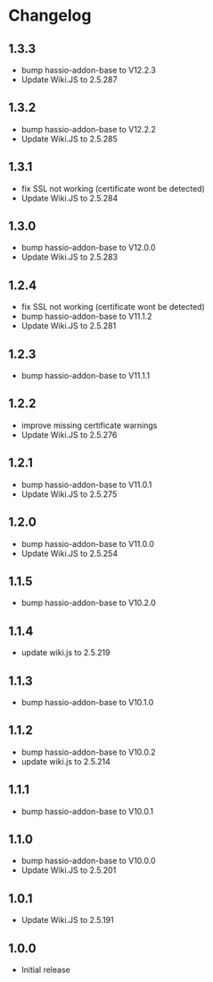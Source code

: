 # Changelog

## 1.3.3
- bump hassio-addon-base to V12.2.3
- Update Wiki.JS to 2.5.287

## 1.3.2
- bump hassio-addon-base to V12.2.2
- Update Wiki.JS to 2.5.285

## 1.3.1
- fix SSL not working (certificate wont be detected)
- Update Wiki.JS to 2.5.284

## 1.3.0
- bump hassio-addon-base to V12.0.0
- Update Wiki.JS to 2.5.283

## 1.2.4
- fix SSL not working (certificate wont be detected)
- bump hassio-addon-base to V11.1.2
- Update Wiki.JS to 2.5.281

## 1.2.3
- bump hassio-addon-base to V11.1.1

## 1.2.2
- improve missing certificate warnings
- Update Wiki.JS to 2.5.276

## 1.2.1
- bump hassio-addon-base to V11.0.1
- Update Wiki.JS to 2.5.275

## 1.2.0
- bump hassio-addon-base to V11.0.0
- Update Wiki.JS to 2.5.254

## 1.1.5
- bump hassio-addon-base to V10.2.0

## 1.1.4
- update wiki.js to 2.5.219

## 1.1.3
- bump hassio-addon-base to V10.1.0

## 1.1.2
- bump hassio-addon-base to V10.0.2
- update wiki.js to 2.5.214

## 1.1.1
- bump hassio-addon-base to V10.0.1

## 1.1.0
- bump hassio-addon-base to V10.0.0
- Update Wiki.JS to 2.5.201

## 1.0.1
- Update Wiki.JS to 2.5.191

## 1.0.0
- Initial release
